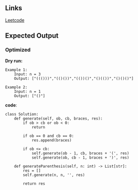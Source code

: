 ## Links
[Leetcode](https://leetcode.com/problems/generate-parentheses/)

## Expected Output

### Optimized
**Dry run:**
```
Example 1:
    Input: n = 3
    Output: ["((()))","(()())","(())()","()(())","()()()"]

Example 2:
    Input: n = 1
    Output: ["()"]
```

**code**:
```
class Solution:
    def generate(self, ob, cb, braces, res):
        if ob > cb or ob < 0:
            return

        if ob == 0 and cb == 0:
            res.append(braces)
        
        if ob <= cb:
            self.generate(ob - 1, cb, braces + '(', res)
            self.generate(ob, cb - 1, braces + ')', res)
            
    def generateParenthesis(self, n: int) -> List[str]:
        res = []
        self.generate(n, n, '', res)

        return res
```
